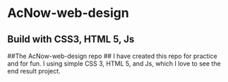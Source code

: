 # AcNow-web-design #
## Build with CSS3, HTML 5, Js ## 
##The AcNow-web-design repo ##
I have created this repo for practice and for fun.
I using simple CSS 3, HTML 5, and Js, which I love to see the end result project.

